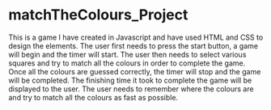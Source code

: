 # matchTheColours_Project

This is a game I have created in Javascript and have used HTML and CSS to design the elements. The user first needs to press the start button, a game will begin and the timer will start.
The user then needs to select various squares and try to match all the colours in order to complete the game. Once all the colours are guessed correctly, the timer will stop and the game will be completed. The
finishing time it took to complete the game will be displayed to the user. The user needs to remember where the colours are and try to match all the colours as fast as possible.
